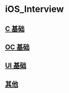 # iOS_Interview





## [C 基础](https://github.com/Interview-iOS/iOS_Interview/blob/master/C%20%E5%9F%BA%E7%A1%80.md)





## [OC 基础](https://github.com/Interview-iOS/iOS_Interview/blob/master/OC%20%E5%9F%BA%E7%A1%80.md)





## [UI 基础](https://github.com/Interview-iOS/iOS_Interview/blob/master/UI%20%E5%9F%BA%E7%A1%80.md)





## [其他](https://github.com/Interview-iOS/iOS_Interview/blob/master/%E5%85%B6%E4%BB%96.md)








